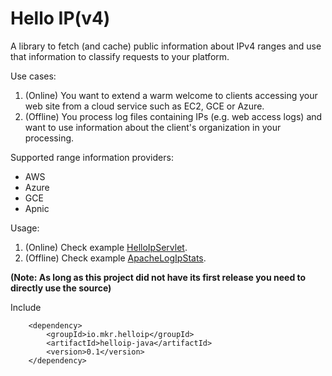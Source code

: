 Hello IP(v4)
============

A library to fetch (and cache) public information about IPv4 ranges and use that information to classify requests
to your platform.

Use cases:

1. (Online) You want to extend a warm welcome to clients accessing your web site from a cloud service such as EC2, GCE
or Azure.
2. (Offline) You process log files containing IPs (e.g. web access logs) and want to use information about the client's
organization in your processing.

Supported range information providers:
* AWS
* Azure
* GCE
* Apnic

Usage:

1. (Online) Check example [HelloIpServlet](helloip-java-examples/src/main/java/io/mkr/helloip/examples/IpInfoServlet.java).
2. (Offline) Check example [ApacheLogIpStats](helloip-java-examples/src/main/java/io/mkr/helloip/examples/ApacheLogIpStats.java).

**(Note: As long as this project did not have its first release you need to directly use the source)**

Include
~~~~
    <dependency>
        <groupId>io.mkr.helloip</groupId>
        <artifactId>helloip-java</artifactId>
        <version>0.1</version>
    </dependency>
~~~~
